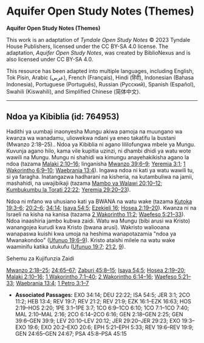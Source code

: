 # Aquifer Open Study Notes (Themes)

**Aquifer Open Study Notes (Themes)**

This work is an adaptation of *Tyndale Open Study Notes* © 2023 Tyndale House Publishers, licensed under the CC BY\-SA 4\.0 license. The adaptation, *Aquifer Open Study Notes*, was created by BiblioNexus and is also licensed under CC BY\-SA 4\.0\.

This resource has been adapted into multiple languages, including English, Tok Pisin, Arabic (عربي), French (Français), Hindi (हिंदी), Indonesian (Bahasa Indonesia), Portuguese (Português), Russian (Русский), Spanish (Español), Swahili (Kiswahili), and Simplified Chinese (简体中文).



--------------------------------

## Ndoa ya Kibiblia (id: 764953)

Hadithi ya uumbaji inaonyesha Mungu akiwa pamoja na muungano wa kwanza wa wanadamu, uliowekwa ndani ya eneo takatifu la bustani (Mwanzo 2:18–25\).. Ndoa ya Kibiblia ni agano lililofungwa mbele ya Mungu. Kuvunja agano hilo, kama vile kupitia uzinzi, ni dhambi dhidi ya watu wote wawili na Mungu. Mungu ni shahidi wa kimungu anayehakikisha agano la ndoa (tazama [Malaki 2:10–16](https://ref.ly/Mal2:10-Mal2:16); linganisha [Mwanzo 39:6–9](https://ref.ly/Gen39:6-Gen39:9); [Yeremia 3:1](https://ref.ly/Jer3:1); [1 Wakorintho 6:9–10](https://ref.ly/1Cor6:9-1Cor6:10); [Waebrania 13:4](https://ref.ly/Heb13:4)). Ingawa ndoa ni kati ya watu wawili tu, si ya faragha. Inatangazwa hadharani na kisheria, na kutambuliwa na jamii, mashahidi, na uwajibikaji (tazama [Mambo ya Walawi 20:10–12](https://ref.ly/Lev20:10-Lev20:12); [Kumbukumbu la Torati 22:22](https://ref.ly/Deut22:22); [Yeremia 29:20–23](https://ref.ly/Jer29:20-Jer29:23)).

Ndoa ni mfano wa uhusiano kati ya BWANA na watu wake (tazama [Kutoka 19:3–6](https://ref.ly/Exod19:3-Exod19:6); [20:2–6](https://ref.ly/Exod20:2-Exod20:6); [34:14](https://ref.ly/Exod34:14); [Isaya 54:5](https://ref.ly/Isa54:5); [Ezekieli 16](https://ref.ly/Ezek16:1-Ezek16:63); [Hosea 2:19–20](https://ref.ly/Hos2:19-Hos2:20)). Kwanza ni na Israeli na kisha na kanisa (tazama [2 Wakorintho 11:2](https://ref.ly/2Cor11:2); [Waefeso 5:21–33](https://ref.ly/Eph5:21-Eph5:33)). Ndoa inaashiria jambo kubwa zaidi. Watu wa Mungu (bibi arusi wa Kristo) wanangojea kurudi kwa Kristo (bwana arusi). Wakristo waliooana wanapaswa kuishi kwa umoja na heshima wanapotazamia "ndoa ya Mwanakondoo" ([Ufunuo 19:6–9](https://ref.ly/Rev19:6-Rev19:9)). Kristo ataishi milele na watu wake waaminifu katika utukufu ([Ufunuo 19:7](https://ref.ly/Rev19:7); [21:2](https://ref.ly/Rev21:2), [9](https://ref.ly/Rev21:9)).

Sehemu za Kujifunzia Zaidi

[Mwanzo 2:18–25](https://ref.ly/Gen2:18-Gen2:25); [24:65–67](https://ref.ly/Gen24:65-Gen24:67); [Zaburi 45:8–15](https://ref.ly/Ps45:8-Ps45:15); [Isaya 54:5](https://ref.ly/Isa54:5); [Hosea 2:19–20](https://ref.ly/Hos2:19-Hos2:20); [Malaki 2:10–16](https://ref.ly/Mal2:10-Mal2:16); [1 Wakorintho 7:1–40](https://ref.ly/1Cor7:1-1Cor7:40); [2 Wakorintho 6:14–16](https://ref.ly/2Cor6:14-2Cor6:16); [Waefeso 5:21–33](https://ref.ly/Eph5:21-Eph5:33); [Waebrania 13:4](https://ref.ly/Heb13:4); [1 Petro 3:1–7](https://ref.ly/1Pet3:1-1Pet3:7)

* **Associated Passages:** EXO 34:14; DEU 22:22; ISA 54:5; JER 3:1; 2CO 11:2; HEB 13:4; REV 19:7; REV 21:2; REV 21:9; EZK 16:1–EZK 16:63; HOS 2:19–HOS 2:20; 1PE 3:1–1PE 3:7; 1CO 6:9–1CO 6:10; 1CO 7:1–1CO 7:40; MAL 2:10–MAL 2:16; 2CO 6:14–2CO 6:16; GEN 2:18–GEN 2:25; GEN 39:6–GEN 39:9; LEV 20:10–LEV 20:12; JER 29:20–JER 29:23; EXO 19:3–EXO 19:6; EXO 20:2–EXO 20:6; EPH 5:21–EPH 5:33; REV 19:6–REV 19:9; GEN 24:65–GEN 24:67; PSA 45:8–PSA 45:15

